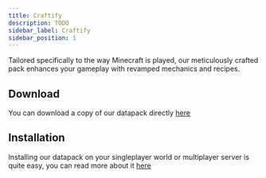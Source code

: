 ```yaml
---
title: Craftify
description: TODO
sidebar_label: Craftify
sidebar_position: 1
---
```


Tailored specifically to the way Minecraft is played, our meticulously crafted pack enhances your gameplay with revamped mechanics and recipes.

## Download
You can download a copy of our datapack directly [here](https://github.com/ModularSoftAU/Craftify/archive/refs/heads/master.zip)

## Installation
Installing our datapack on your singleplayer world or multiplayer server is quite easy, you can read more about it [here](../../miscellaneous/installingDatapacks.md)